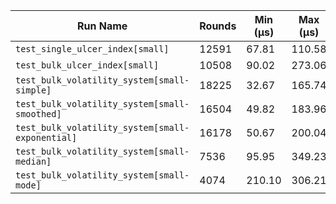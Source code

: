 | Run Name | Rounds | Min (µs) | Max (µs) | Mean (µs) | Median (µs) | Stddev (µs) | Ops/sec |
|----|----|----|----|----|----|----|----|
| `test_single_ulcer_index[small]` | 12591 | 67.81 | 110.58 | 68.21 | 67.93 | 2.75 | 1.47e+04 |
| `test_bulk_ulcer_index[small]` | 10508 | 90.02 | 273.06 | 90.82 | 90.35 | 3.86 | 1.10e+04 |
| `test_bulk_volatility_system[small-simple]` | 18225 | 32.67 | 165.74 | 33.61 | 33.37 | 2.58 | 2.98e+04 |
| `test_bulk_volatility_system[small-smoothed]` | 16504 | 49.82 | 183.96 | 50.94 | 50.61 | 3.21 | 1.96e+04 |
| `test_bulk_volatility_system[small-exponential]` | 16178 | 50.67 | 200.04 | 51.53 | 51.20 | 3.15 | 1.94e+04 |
| `test_bulk_volatility_system[small-median]` | 7536 | 95.95 | 349.23 | 97.84 | 97.13 | 5.18 | 1.02e+04 |
| `test_bulk_volatility_system[small-mode]` | 4074 | 210.10 | 306.21 | 217.65 | 216.46 | 6.20 | 4.59e+03 |
